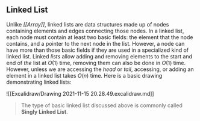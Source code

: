 ## Linked List
Unlike *[[Array]]*, linked lists are data structures made up of nodes containing elements and edges connecting those nodes. In a linked list, each node must contain at least two basic fields: the element that the node contains, and a pointer to the next node in the list. However, a node can have more than those basic fields if they are used in a specialized kind of linked list. Linked *lists* allow adding and removing elements to the start and end of *the* list at $O(1)$ time, removing them can also be done in $O(1)$ time. However, unless we are accessing the *head* or *tail*, accessing, or adding an element in a linked list takes $O(n)$ time. Here is a basic drawing demonstrating linked lists:

![[Excalidraw/Drawing 2021-11-15 20.28.49.excalidraw.md]]

> The type of basic linked list discussed above is commonly called **Singly Linked List**.
